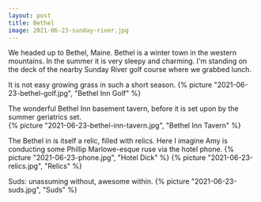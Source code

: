```yaml
---
layout: post
title: Bethel
image: 2021-06-23-sunday-river.jpg
---
```


We headed up to Bethel, Maine. Bethel is a winter town in the western mountains. In the summer it is very sleepy
and charming. I'm standing on the deck of the nearby Sunday River golf course where we grabbed lunch. 

<!--more-->

It is not easy growing grass in such a short season.
{% picture "2021-06-23-bethel-golf.jpg", "Bethel Inn Golf" %}

The wonderful Bethel Inn basement tavern, before it is set upon by the summer geriatrics set.  
{% picture "2021-06-23-bethel-inn-tavern.jpg", "Bethel Inn Tavern" %}

The Bethel in is itself a relic, filled with relics. Here I imagine Amy is conducting
some Phillip Marlowe-esque ruse via the hotel phone.
{% picture "2021-06-23-phone.jpg", "Hotel Dick" %}
{% picture "2021-06-23-relics.jpg", "Relics" %}

Suds: unassuming without, awesome within.
{% picture "2021-06-23-suds.jpg", "Suds" %}


